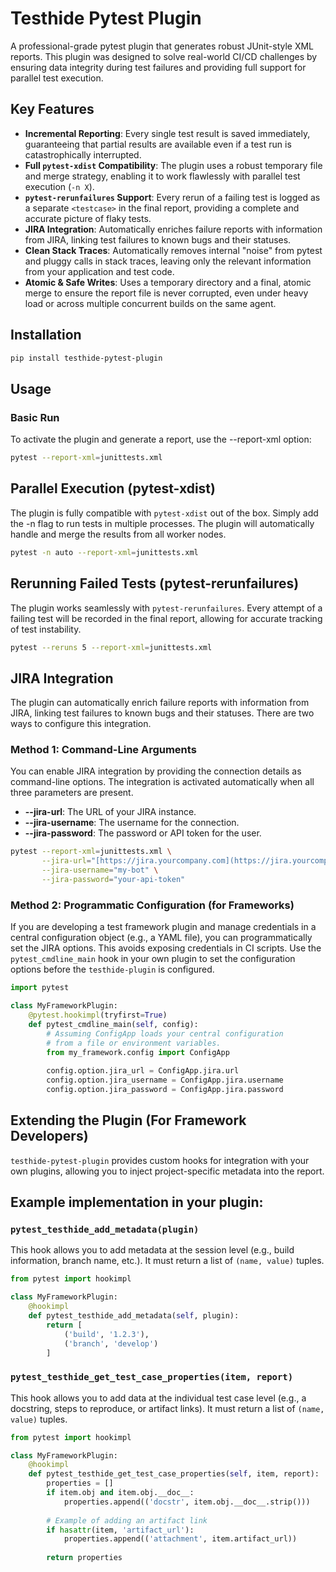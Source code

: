 # Testhide Pytest Plugin

A professional-grade pytest plugin that generates robust JUnit-style XML reports. This plugin was designed to solve real-world CI/CD challenges by ensuring data integrity during test failures and providing full support for parallel test execution.

## Key Features

* **Incremental Reporting**: Every single test result is saved immediately, guaranteeing that partial results are available even if a test run is catastrophically interrupted.
* **Full `pytest-xdist` Compatibility**: The plugin uses a robust temporary file and merge strategy, enabling it to work flawlessly with parallel test execution (`-n X`).
* **`pytest-rerunfailures` Support**: Every rerun of a failing test is logged as a separate `<testcase>` in the final report, providing a complete and accurate picture of flaky tests.
* **JIRA Integration**: Automatically enriches failure reports with information from JIRA, linking test failures to known bugs and their statuses.
* **Clean Stack Traces**: Automatically removes internal "noise" from pytest and pluggy calls in stack traces, leaving only the relevant information from your application and test code.
* **Atomic & Safe Writes**: Uses a temporary directory and a final, atomic merge to ensure the report file is never corrupted, even under heavy load or across multiple concurrent builds on the same agent.

## Installation

```bash
pip install testhide-pytest-plugin
```

## Usage
### Basic Run
To activate the plugin and generate a report, use the --report-xml option:
```bash
pytest --report-xml=junittests.xml
```

## Parallel Execution (pytest-xdist)
The plugin is fully compatible with `pytest-xdist` out of the box. Simply add the -n flag to run tests in multiple processes. The plugin will automatically handle and merge the results from all worker nodes.
```bash
pytest -n auto --report-xml=junittests.xml
```

## Rerunning Failed Tests (pytest-rerunfailures)
The plugin works seamlessly with `pytest-rerunfailures`. Every attempt of a failing test will be recorded in the final report, allowing for accurate tracking of test instability.
```bash
pytest --reruns 5 --report-xml=junittests.xml
```

## JIRA Integration
The plugin can automatically enrich failure reports with information from JIRA, linking test failures to known bugs and their statuses. There are two ways to configure this integration.

### Method 1: Command-Line Arguments
You can enable JIRA integration by providing the connection details as command-line options. The integration is activated automatically when all three parameters are present.

* **--jira-url**: The URL of your JIRA instance.
* **--jira-username**: The username for the connection.
* **--jira-password**: The password or API token for the user.
```bash
pytest --report-xml=junittests.xml \
       --jira-url="[https://jira.yourcompany.com](https://jira.yourcompany.com)" \
       --jira-username="my-bot" \
       --jira-password="your-api-token"
```

### Method 2: Programmatic Configuration (for Frameworks)
If you are developing a test framework plugin and manage credentials in a central configuration object (e.g., a YAML file), you can programmatically set the JIRA options. This avoids exposing credentials in CI scripts.
Use the `pytest_cmdline_main` hook in your own plugin to set the configuration options before the `testhide-plugin` is configured.
```python
import pytest

class MyFrameworkPlugin:
    @pytest.hookimpl(tryfirst=True)
    def pytest_cmdline_main(self, config):
        # Assuming ConfigApp loads your central configuration
        # from a file or environment variables.
        from my_framework.config import ConfigApp
        
        config.option.jira_url = ConfigApp.jira.url
        config.option.jira_username = ConfigApp.jira.username
        config.option.jira_password = ConfigApp.jira.password
```

## Extending the Plugin (For Framework Developers)
`testhide-pytest-plugin` provides custom hooks for integration with your own plugins, allowing you to inject project-specific metadata into the report.

## Example implementation in your plugin:
### `pytest_testhide_add_metadata(plugin)`
This hook allows you to add metadata at the session level (e.g., build information, branch name, etc.). It must return a list of `(name, value)` tuples.

```python
from pytest import hookimpl

class MyFrameworkPlugin:
    @hookimpl
    def pytest_testhide_add_metadata(self, plugin):
        return [
            ('build', '1.2.3'),
            ('branch', 'develop')
        ]
```


### `pytest_testhide_get_test_case_properties(item, report)`
This hook allows you to add data at the individual test case level (e.g., a docstring, steps to reproduce, or artifact links). It must return a list of `(name, value)` tuples.

```python
from pytest import hookimpl

class MyFrameworkPlugin:
    @hookimpl
    def pytest_testhide_get_test_case_properties(self, item, report):
        properties = []
        if item.obj and item.obj.__doc__:
            properties.append(('docstr', item.obj.__doc__.strip()))
        
        # Example of adding an artifact link
        if hasattr(item, 'artifact_url'):
            properties.append(('attachment', item.artifact_url))
            
        return properties
```